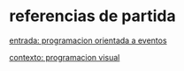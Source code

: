# referencias de partida

[entrada: programacion orientada a eventos](https://enriquelazcorreta.gitbooks.io/tkinter/content/introduccion-a-la-programacion-visual/la-programacion-orientada-a-eventos.html)

[contexto: programacion visual](https://enriquelazcorreta.gitbooks.io/tkinter/content/)
